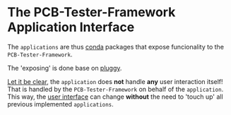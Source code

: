 # The PCB-Tester-Framework Application Interface

The `applications` are thus [conda]() packages that expose funcionality to the `PCB-Tester-Framework`.

The 'exposing' is done base on [pluggy](https://github.com/pytest-dev/pluggy).

<ins>Let it be clear</ins>, the `application` does **not** handle **any** user interaction itself! That is handled by the `PCB-Tester-Framework` on behalf of the `application`. This way, the [user interface](https://github.com/ate-org/PCB-Tester/blob/master/software/UserInterface.md) can change **without** the need to 'touch up' all previous implemented `applications`.
